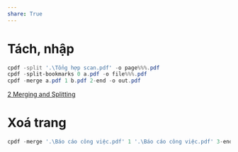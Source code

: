 ```yaml
---  
share: True  
---  
```

# Tách, nhập  
```PowerShell  
cpdf -split '.\Tổng hợp scan.pdf' -o page%%%.pdf  
cpdf -split-bookmarks 0 a.pdf -o file%%%.pdf  
cpdf -merge a.pdf 1 b.pdf 2-end -o out.pdf  
```  
  
[2 Merging and Splitting](https://www.coherentpdf.com/cpdfmanual/cpdfmanualch2.html)  
  
# Xoá trang  
```PowerShell  
cpdf -merge '.\Báo cáo công việc.pdf' 1 '.\Báo cáo công việc.pdf' 3-end -o '.\Báo cáo công việc.pdf'  
```  
